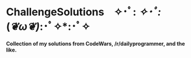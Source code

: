 # ChallengeSolutions &nbsp;&nbsp; ✧･ﾟ: *✧･ﾟ:*(*❦ω❦)*:･ﾟ✧*:･ﾟ✧
#### Collection of my solutions from CodeWars, /r/dailyprogrammer, and the like.
